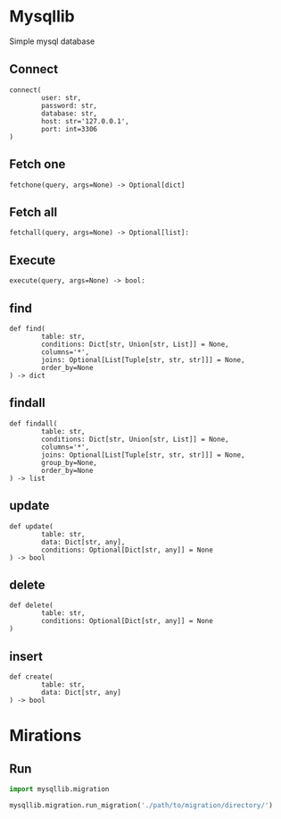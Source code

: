 # Mysqllib
Simple mysql database

## Connect
```text
connect(
        user: str,
        password: str,
        database: str,
        host: str='127.0.0.1',
        port: int=3306
)
```

## Fetch one
```text
fetchone(query, args=None) -> Optional[dict]
```

## Fetch all
```text
fetchall(query, args=None) -> Optional[list]:
```

## Execute
```text
execute(query, args=None) -> bool:
```

## find
```text
def find(
        table: str,
        conditions: Dict[str, Union[str, List]] = None,
        columns='*',
        joins: Optional[List[Tuple[str, str, str]]] = None,
        order_by=None
) -> dict
```

## findall
```text
def findall(
        table: str,
        conditions: Dict[str, Union[str, List]] = None,
        columns='*',
        joins: Optional[List[Tuple[str, str, str]]] = None,
        group_by=None,
        order_by=None
) -> list
```

## update
```text
def update(
        table: str,
        data: Dict[str, any],
        conditions: Optional[Dict[str, any]] = None
) -> bool
```

## delete
```text
def delete(
        table: str,
        conditions: Optional[Dict[str, any]] = None
)
```

## insert
```text
def create(
        table: str,
        data: Dict[str, any]
) -> bool
```

# Mirations
## Run
```python
import mysqllib.migration

mysqllib.migration.run_migration('./path/to/migration/directory/')
```